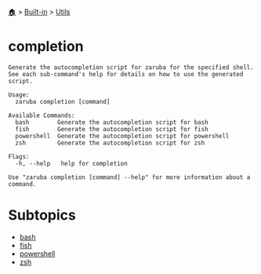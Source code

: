 <!--startTocHeader-->
[🏠](../../../README.md) > [Built-in](../../README.md) > [Utils](../README.md)
# completion
<!--endTocHeader-->

```
Generate the autocompletion script for zaruba for the specified shell.
See each sub-command's help for details on how to use the generated script.

Usage:
  zaruba completion [command]

Available Commands:
  bash        Generate the autocompletion script for bash
  fish        Generate the autocompletion script for fish
  powershell  Generate the autocompletion script for powershell
  zsh         Generate the autocompletion script for zsh

Flags:
  -h, --help   help for completion

Use "zaruba completion [command] --help" for more information about a command.

```

<!--startTocSubtopic-->
# Subtopics
- [bash](bash.md)
- [fish](fish.md)
- [powershell](powershell.md)
- [zsh](zsh.md)
<!--endTocSubtopic-->